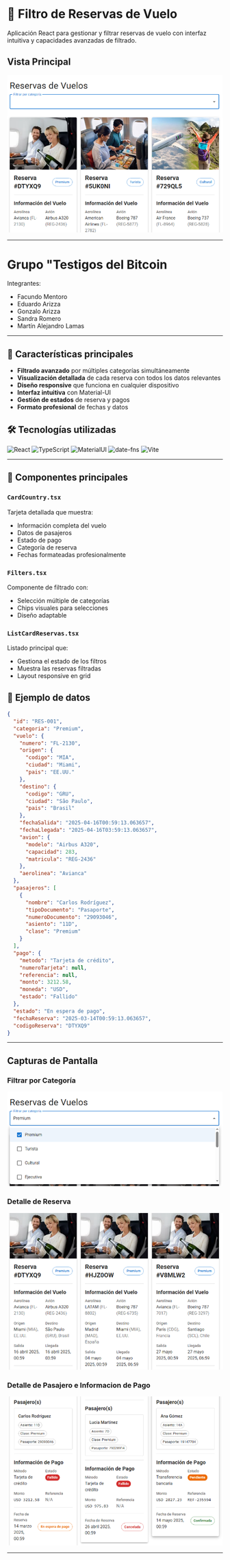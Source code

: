 # 🛫 Filtro de Reservas de Vuelo

Aplicación React para gestionar y filtrar reservas de vuelo con interfaz intuitiva y capacidades avanzadas de filtrado.

## Vista Principal

![](./public/Captura.png)


---

# **Grupo "Testigos del Bitcoin**
Integrantes:
- Facundo Mentoro
- Eduardo Arizza
- Gonzalo Arizza
- Sandra Romero
- Martín Alejandro Lamas



---

## 🚀 Características principales

- **Filtrado avanzado** por múltiples categorías simultáneamente
- **Visualización detallada** de cada reserva con todos los datos relevantes
- **Diseño responsive** que funciona en cualquier dispositivo
- **Interfaz intuitiva** con Material-UI
- **Gestión de estados** de reserva y pagos
- **Formato profesional** de fechas y datos

## 🛠 Tecnologías utilizadas

![React](https://img.shields.io/badge/React-18.2.0-blue?logo=react)
![TypeScript](https://img.shields.io/badge/TypeScript-5.0.0-blue?logo=typescript)
![MaterialUI](https://img.shields.io/badge/Material--UI-5.14.0-blue?logo=mui)
![date-fns](https://img.shields.io/badge/date--fns-2.30.0-green)
![Vite](https://img.shields.io/badge/Vite-4.4.0-yellow?logo=vite)

---

## 🎨 Componentes principales

### `CardCountry.tsx`
Tarjeta detallada que muestra:
- Información completa del vuelo
- Datos de pasajeros
- Estado de pago
- Categoría de reserva
- Fechas formateadas profesionalmente

### `Filters.tsx`
Componente de filtrado con:
- Selección múltiple de categorías
- Chips visuales para selecciones
- Diseño adaptable

### `ListCardReservas.tsx`
Listado principal que:
- Gestiona el estado de los filtros
- Muestra las reservas filtradas
- Layout responsive en grid

## 🌟 Ejemplo de datos

```json
{
  "id": "RES-001",
  "categoria": "Premium",
  "vuelo": {
    "numero": "FL-2130",
    "origen": {
      "codigo": "MIA",
      "ciudad": "Miami",
      "pais": "EE.UU."
    },
    "destino": {
      "codigo": "GRU",
      "ciudad": "São Paulo",
      "pais": "Brasil"
    },
    "fechaSalida": "2025-04-16T00:59:13.063657",
    "fechaLlegada": "2025-04-16T03:59:13.063657",
    "avion": {
      "modelo": "Airbus A320",
      "capacidad": 283,
      "matricula": "REG-2436"
    },
    "aerolinea": "Avianca"
  },
  "pasajeros": [
    {
      "nombre": "Carlos Rodríguez",
      "tipoDocumento": "Pasaporte",
      "numeroDocumento": "29093046",
      "asiento": "11D",
      "clase": "Premium"
    }
  ],
  "pago": {
    "metodo": "Tarjeta de crédito",
    "numeroTarjeta": null,
    "referencia": null,
    "monto": 3212.58,
    "moneda": "USD",
    "estado": "Fallido"
  },
  "estado": "En espera de pago",
  "fechaReserva": "2025-03-14T00:59:13.063657",
  "codigoReserva": "DTYXQ9"
}
```

--- 




## **Capturas de Pantalla**
### Filtrar por Categoría
![Filtrar](./public/FiltrarCategoria.png)

### Detalle de Reserva

![Detalle de Reserva](./public/DetalleReserva.png)

### Detalle de Pasajero e Informacion de Pago

![Detalle Pasajero e Info Pago](./public/pasajeroPago.png)

---
